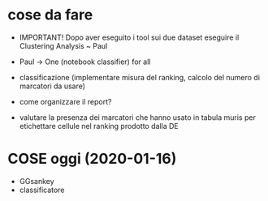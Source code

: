 # cose da fare

- IMPORTANT! Dopo aver eseguito i tool sui due dataset eseguire il Clustering Analysis ~ Paul
                
- Paul -> One (notebook classifier) for all
                
- classificazione (implementare misura del ranking, calcolo del numero di marcatori da usare)
- come organizzare il report?
- valutare la presenza dei marcatori che hanno usato in tabula muris per etichettare cellule nel ranking prodotto dalla DE

# COSE oggi (2020-01-16)

- GGsankey
- classificatore


